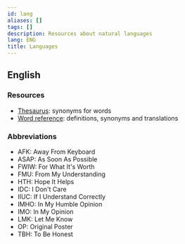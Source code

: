 ```yaml
---
id: lang
aliases: []
tags: []
description: Resources about natural languages
lang: ENG
title: Languages
---
```


## English

### Resources

* [Thesaurus](https://www.thesaurus.com/): synonyms for words
* [Word reference](https://www.wordreference.com): definitions, synonyms and translations

### Abbreviations

- AFK: Away From Keyboard
- ASAP: As Soon As Possible
- FWIW: For What It's Worth
- FMU: From My Understanding
- HTH: Hope It Helps
- IDC: I Don't Care
- IIUC: If I Understand Correctly
- IMHO: In My Humble Opinion
- IMO: In My Opinion
- LMK: Let Me Know
- OP: Original Poster
- TBH: To Be Honest

